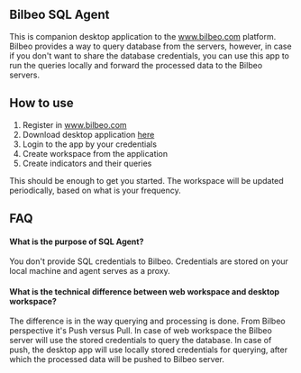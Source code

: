 

## Bilbeo SQL Agent

This is companion desktop application to the www.bilbeo.com platform. Bilbeo provides a way to query database from the servers,
however, in case if you don't want to share the database credentials, you can use this app to run the queries locally and forward
the processed data to the Bilbeo servers.

## How to use

1. Register in www.bilbeo.com
2. Download desktop application [here](https://github.com/bilbeo/sql-agent/releases/latest)
3. Login to the app by your credentials
4. Create workspace from the application
5. Create indicators and their queries

This should be enough to get you started. The workspace will be updated periodically, based on what is your frequency.

## FAQ

#### What is the purpose of SQL Agent?

You don't provide SQL credentials to Bilbeo. Credentials are stored on your local machine and agent serves as a proxy.

#### What is the technical difference between web workspace and desktop workspace?

The difference is in the way querying and processing is done. From Bilbeo perspective it's Push versus Pull. In case of 
web workspace the Bilbeo server will use the stored credentials to query the database. In case of push, the desktop app will use
locally stored credentials for querying, after which the processed data will be pushed to Bilbeo server.


